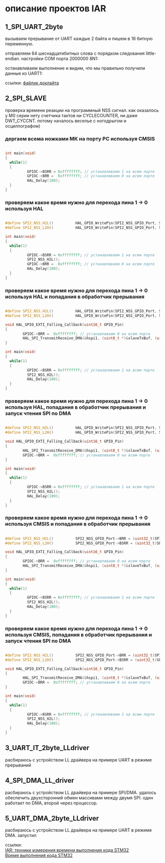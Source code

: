# описание проектов IAR

## 1_SPI_UART_2byte

вызываем прерывание от UART каждые 2 байта и пишем в 16 битную переменную.

отправляем 64 шеснадцатибитных слова с порядком следования little-endian. настройки COM порта 2000000 8N1:
<img src="https://github.com/RusikOk/board-STM32G070CBT6/blob/main/7_%D1%84%D0%BE%D1%82%D0%BE/1_SPI_UART_2byte/4.png" alt=""><br>

останавливаем выполнение и видим, что мы правильно получили данные из UART1:
<img src="https://github.com/RusikOk/board-STM32G070CBT6/blob/main/7_%D1%84%D0%BE%D1%82%D0%BE/1_SPI_UART_2byte/5.png" alt=""><br>

ссылки: <a href="https://github.com/RusikOk/board-STM32G070CBT6/blob/main/6_Docklight/1_SPI_UART_2byte.ptp">файлик доклайта</a><br>

## 2_SPI_SLAVE

проверка времени реакции на программный NSS сигнал. 
как оказалось у M0 серии нету счетчика тактов ни CYCLECOUNTER, ни даже DWT_CYCCNT. потому началось веселье с ногодрыгом и осциллографом)

### дергаем всема ножками МК на порту PC используя CMSIS 

<img src="https://github.com/RusikOk/board-STM32G070CBT6/blob/main/7_%D1%84%D0%BE%D1%82%D0%BE/2_SPI_SLAVE/SDS00009.BMP" alt="">

```c++
int main(void)
{
  while(1)
  {
          GPIOC->BSRR = 0xffffffff; // устанавливаем 1 на всем порте
          GPIOC->BRR =  0xffffffff; // устанавливаем 0 на всем порте
          HAL_Delay(100);
  }
}
```

### проверяем какое время нужно для перехода пина 1 -> 0 используя HAL

<img src="https://github.com/RusikOk/board-STM32G070CBT6/blob/main/7_%D1%84%D0%BE%D1%82%D0%BE/2_SPI_SLAVE/SDS00010.BMP" alt="">

```c++
#define SPI2_NSS_H2L()          HAL_GPIO_WritePin(SPI2_NSS_GPIO_Port, SPI2_NSS_Pin, GPIO_PIN_RESET)
#define SPI2_NSS_L2H()          HAL_GPIO_WritePin(SPI2_NSS_GPIO_Port, SPI2_NSS_Pin, GPIO_PIN_SET)

int main(void)
{
  while(1)
  {
          GPIOC->BSRR = 0xffffffff; // устанавливаем 1 на всем порте
          SPI2_NSS_H2L();
          GPIOC->BRR =  0xffffffff; // устанавливаем 0 на всем порте
          HAL_Delay(100);
  }
}
```

### проверяем какое время нужно для перехода пина 1 -> 0 используя HAL и попадания в обработчик прерывания

<img src="https://github.com/RusikOk/board-STM32G070CBT6/blob/main/7_%D1%84%D0%BE%D1%82%D0%BE/2_SPI_SLAVE/SDS00011.BMP" alt="">

```c++
#define SPI2_NSS_H2L()          HAL_GPIO_WritePin(SPI2_NSS_GPIO_Port, SPI2_NSS_Pin, GPIO_PIN_RESET)
#define SPI2_NSS_L2H()          HAL_GPIO_WritePin(SPI2_NSS_GPIO_Port, SPI2_NSS_Pin, GPIO_PIN_SET)

void HAL_GPIO_EXTI_Falling_Callback(uint16_t GPIO_Pin)
{        
        GPIOC->BRR =  0xffffffff; // устанавливаем 0 на всем порте
        HAL_SPI_TransmitReceive_DMA(&hspi1, (uint8_t *)&slaveTxBuf, (uint8_t *)&slaveRxBuf, SLAVE_TX_RX_BUF_LEN);
}

int main(void)
{
  while(1)
  {
          GPIOC->BSRR = 0xffffffff; // устанавливаем 1 на всем порте
          SPI2_NSS_H2L();
          HAL_Delay(100);
  }
}
```

### проверяем какое время нужно для перехода пина 1 -> 0 используя HAL, попадания в обработчик прерывания и запуск чтения SPI по DMA 

<img src="https://github.com/RusikOk/board-STM32G070CBT6/blob/main/7_%D1%84%D0%BE%D1%82%D0%BE/2_SPI_SLAVE/SDS00012.BMP" alt="">

```c++
#define SPI2_NSS_H2L()          HAL_GPIO_WritePin(SPI2_NSS_GPIO_Port, SPI2_NSS_Pin, GPIO_PIN_RESET)
#define SPI2_NSS_L2H()          HAL_GPIO_WritePin(SPI2_NSS_GPIO_Port, SPI2_NSS_Pin, GPIO_PIN_SET)

void HAL_GPIO_EXTI_Falling_Callback(uint16_t GPIO_Pin)
{        
        HAL_SPI_TransmitReceive_DMA(&hspi1, (uint8_t *)&slaveTxBuf, (uint8_t *)&slaveRxBuf, SLAVE_TX_RX_BUF_LEN);
        GPIOC->BRR =  0xffffffff; // устанавливаем 0 на всем порте		
}

int main(void)
{
  while(1)
  {
          GPIOC->BSRR = 0xffffffff; // устанавливаем 1 на всем порте
          SPI2_NSS_H2L();
          HAL_Delay(100);
  }
}
```

### проверяем какое время нужно для перехода пина 1 -> 0 используя CMSIS и попадания в обработчик прерывания

<img src="https://github.com/RusikOk/board-STM32G070CBT6/blob/main/7_%D1%84%D0%BE%D1%82%D0%BE/2_SPI_SLAVE/SDS00013.BMP" alt="">

```c++
#define SPI2_NSS_H2L()          SPI2_NSS_GPIO_Port->BRR = (uint32_t)SPI2_NSS_Pin
#define SPI2_NSS_L2H()          SPI2_NSS_GPIO_Port->BSRR = (uint32_t)SPI2_NSS_Pin

void HAL_GPIO_EXTI_Falling_Callback(uint16_t GPIO_Pin)
{        
        GPIOC->BRR =  0xffffffff; // устанавливаем 0 на всем порте
        HAL_SPI_TransmitReceive_DMA(&hspi1, (uint8_t *)&slaveTxBuf, (uint8_t *)&slaveRxBuf, SLAVE_TX_RX_BUF_LEN);
}

int main(void)
{
  while(1)
  {
          GPIOC->BSRR = 0xffffffff; // устанавливаем 1 на всем порте
          SPI2_NSS_H2L();
          HAL_Delay(100);
  }
}
```

### проверяем какое время нужно для перехода пина 1 -> 0 используя CMSIS, попадания в обработчик прерывания и запуск чтения SPI по DMA 

<img src="https://github.com/RusikOk/board-STM32G070CBT6/blob/main/7_%D1%84%D0%BE%D1%82%D0%BE/2_SPI_SLAVE/SDS00012.BMP" alt="">

```c++
#define SPI2_NSS_H2L()          SPI2_NSS_GPIO_Port->BRR = (uint32_t)SPI2_NSS_Pin
#define SPI2_NSS_L2H()          SPI2_NSS_GPIO_Port->BSRR = (uint32_t)SPI2_NSS_Pin

void HAL_GPIO_EXTI_Falling_Callback(uint16_t GPIO_Pin)
{        
        HAL_SPI_TransmitReceive_DMA(&hspi1, (uint8_t *)&slaveTxBuf, (uint8_t *)&slaveRxBuf, SLAVE_TX_RX_BUF_LEN);
        GPIOC->BRR =  0xffffffff; // устанавливаем 0 на всем порте		
}

int main(void)
{
  while(1)
  {
          GPIOC->BSRR = 0xffffffff; // устанавливаем 1 на всем порте
          SPI2_NSS_H2L();
          HAL_Delay(100);
  }
}
```

## 3_UART_IT_2byte_LLdriver

расбираюсь с устройством LL драйвера на примере UART в режиме прерываний

## 4_SPI_DMA_LL_driver

расбираюсь с устройством LL драйвера на примере SPI/DMA. удалось обеспечить двухсторонний обмен массивами между двумя SPI. один работает по DMA, второй через процессор.

## 5_UART_DMA_2byte_LLdriver

расбираюсь с устройством LL драйвера на примере UART в режиме DMA. запустил


ссылки:<br>
<a href="http://microsin.net/programming/arm/iar-techniques-for-measuring-the-elapsed-time-stm32.html">IAR: техники измерения времени выполнения кода STM32</a><br>
<a href="https://hubstub.ru/stm32/82-vremya-vipolneniya-koda-stm32.html">Время выполнения кода STM32</a><br>
